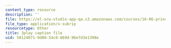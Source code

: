 ```yaml
---
content_type: resource
description: ''
file: https://ol-ocw-studio-app-qa.s3.amazonaws.com/courses/16-06-principles-of-automatic-control-fall-2012/581240719d8054c0869d96e7d3e1398e_Ug6DYV6za-k.vtt
file_type: application/x-subrip
resourcetype: Other
title: 3play caption file
uid: 58124071-9d80-54c0-869d-96e7d3e1398e
---
```

